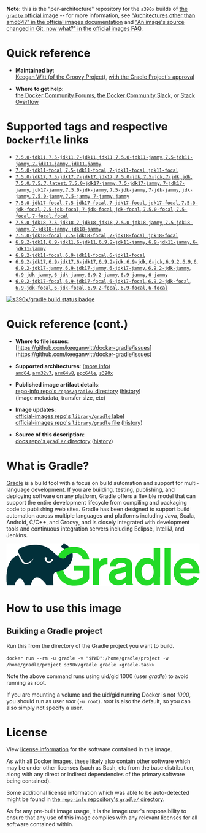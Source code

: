 <!--

********************************************************************************

WARNING:

    DO NOT EDIT "gradle/README.md"

    IT IS AUTO-GENERATED

    (from the other files in "gradle/" combined with a set of templates)

********************************************************************************

-->

**Note:** this is the "per-architecture" repository for the `s390x` builds of [the `gradle` official image](https://hub.docker.com/_/gradle) -- for more information, see ["Architectures other than amd64?" in the official images documentation](https://github.com/docker-library/official-images#architectures-other-than-amd64) and ["An image's source changed in Git, now what?" in the official images FAQ](https://github.com/docker-library/faq#an-images-source-changed-in-git-now-what).

# Quick reference

-	**Maintained by**:  
	[Keegan Witt (of the Groovy Project)](https://github.com/keeganwitt/docker-gradle), [with the Gradle Project's approval](https://discuss.gradle.org/t/official-docker-images/21159/8)

-	**Where to get help**:  
	[the Docker Community Forums](https://forums.docker.com/), [the Docker Community Slack](https://dockr.ly/slack), or [Stack Overflow](https://stackoverflow.com/search?tab=newest&q=docker)

# Supported tags and respective `Dockerfile` links

-	[`7.5.0-jdk11`, `7.5-jdk11`, `7-jdk11`, `jdk11`, `7.5.0-jdk11-jammy`, `7.5-jdk11-jammy`, `7-jdk11-jammy`, `jdk11-jammy`](https://github.com/keeganwitt/docker-gradle/blob/fcdb211fadb3ab47489bb182c58f707aa6fa9bf4/jdk11/Dockerfile)
-	[`7.5.0-jdk11-focal`, `7.5-jdk11-focal`, `7-jdk11-focal`, `jdk11-focal`](https://github.com/keeganwitt/docker-gradle/blob/fcdb211fadb3ab47489bb182c58f707aa6fa9bf4/jdk11-focal/Dockerfile)
-	[`7.5.0-jdk17`, `7.5-jdk17`, `7-jdk17`, `jdk17`, `7.5.0-jdk`, `7.5-jdk`, `7-jdk`, `jdk`, `7.5.0`, `7.5`, `7`, `latest`, `7.5.0-jdk17-jammy`, `7.5-jdk17-jammy`, `7-jdk17-jammy`, `jdk17-jammy`, `7.5.0-jdk-jammy`, `7.5-jdk-jammy`, `7-jdk-jammy`, `jdk-jammy`, `7.5.0-jammy`, `7.5-jammy`, `7-jammy`, `jammy`](https://github.com/keeganwitt/docker-gradle/blob/fcdb211fadb3ab47489bb182c58f707aa6fa9bf4/jdk17/Dockerfile)
-	[`7.5.0-jdk17-focal`, `7.5-jdk17-focal`, `7-jdk17-focal`, `jdk17-focal`, `7.5.0-jdk-focal`, `7.5-jdk-focal`, `7-jdk-focal`, `jdk-focal`, `7.5.0-focal`, `7.5-focal`, `7-focal`, `focal`](https://github.com/keeganwitt/docker-gradle/blob/fcdb211fadb3ab47489bb182c58f707aa6fa9bf4/jdk17-focal/Dockerfile)
-	[`7.5.0-jdk18`, `7.5-jdk18`, `7-jdk18`, `jdk18`, `7.5.0-jdk18-jammy`, `7.5-jdk18-jammy`, `7-jdk18-jammy`, `jdk18-jammy`](https://github.com/keeganwitt/docker-gradle/blob/fcdb211fadb3ab47489bb182c58f707aa6fa9bf4/jdk18/Dockerfile)
-	[`7.5.0-jdk18-focal`, `7.5-jdk18-focal`, `7-jdk18-focal`, `jdk18-focal`](https://github.com/keeganwitt/docker-gradle/blob/fcdb211fadb3ab47489bb182c58f707aa6fa9bf4/jdk18-focal/Dockerfile)
-	[`6.9.2-jdk11`, `6.9-jdk11`, `6-jdk11`, `6.9.2-jdk11-jammy`, `6.9-jdk11-jammy`, `6-jdk11-jammy`](https://github.com/keeganwitt/docker-gradle/blob/61f288b37cad7c239861c2183bbd8c16301467a8/jdk11/Dockerfile)
-	[`6.9.2-jdk11-focal`, `6.9-jdk11-focal`, `6-jdk11-focal`](https://github.com/keeganwitt/docker-gradle/blob/61f288b37cad7c239861c2183bbd8c16301467a8/jdk11-focal/Dockerfile)
-	[`6.9.2-jdk17`, `6.9-jdk17`, `6-jdk17`, `6.9.2-jdk`, `6.9-jdk`, `6-jdk`, `6.9.2`, `6.9`, `6`, `6.9.2-jdk17-jammy`, `6.9-jdk17-jammy`, `6-jdk17-jammy`, `6.9.2-jdk-jammy`, `6.9-jdk-jammy`, `6-jdk-jammy`, `6.9.2-jammy`, `6.9-jammy`, `6-jammy`](https://github.com/keeganwitt/docker-gradle/blob/61f288b37cad7c239861c2183bbd8c16301467a8/jdk17/Dockerfile)
-	[`6.9.2-jdk17-focal`, `6.9-jdk17-focal`, `6-jdk17-focal`, `6.9.2-jdk-focal`, `6.9-jdk-focal`, `6-jdk-focal`, `6.9.2-focal`, `6.9-focal`, `6-focal`](https://github.com/keeganwitt/docker-gradle/blob/61f288b37cad7c239861c2183bbd8c16301467a8/jdk17-focal/Dockerfile)

[![s390x/gradle build status badge](https://img.shields.io/jenkins/s/https/doi-janky.infosiftr.net/job/multiarch/job/s390x/job/gradle.svg?label=s390x/gradle%20%20build%20job)](https://doi-janky.infosiftr.net/job/multiarch/job/s390x/job/gradle/)

# Quick reference (cont.)

-	**Where to file issues**:  
	[https://github.com/keeganwitt/docker-gradle/issues](https://github.com/keeganwitt/docker-gradle/issues)

-	**Supported architectures**: ([more info](https://github.com/docker-library/official-images#architectures-other-than-amd64))  
	[`amd64`](https://hub.docker.com/r/amd64/gradle/), [`arm32v7`](https://hub.docker.com/r/arm32v7/gradle/), [`arm64v8`](https://hub.docker.com/r/arm64v8/gradle/), [`ppc64le`](https://hub.docker.com/r/ppc64le/gradle/), [`s390x`](https://hub.docker.com/r/s390x/gradle/)

-	**Published image artifact details**:  
	[repo-info repo's `repos/gradle/` directory](https://github.com/docker-library/repo-info/blob/master/repos/gradle) ([history](https://github.com/docker-library/repo-info/commits/master/repos/gradle))  
	(image metadata, transfer size, etc)

-	**Image updates**:  
	[official-images repo's `library/gradle` label](https://github.com/docker-library/official-images/issues?q=label%3Alibrary%2Fgradle)  
	[official-images repo's `library/gradle` file](https://github.com/docker-library/official-images/blob/master/library/gradle) ([history](https://github.com/docker-library/official-images/commits/master/library/gradle))

-	**Source of this description**:  
	[docs repo's `gradle/` directory](https://github.com/docker-library/docs/tree/master/gradle) ([history](https://github.com/docker-library/docs/commits/master/gradle))

# What is Gradle?

[Gradle](https://gradle.org/) is a build tool with a focus on build automation and support for multi-language development. If you are building, testing, publishing, and deploying software on any platform, Gradle offers a flexible model that can support the entire development lifecycle from compiling and packaging code to publishing web sites. Gradle has been designed to support build automation across multiple languages and platforms including Java, Scala, Android, C/C++, and Groovy, and is closely integrated with development tools and continuous integration servers including Eclipse, IntelliJ, and Jenkins.

![logo](https://raw.githubusercontent.com/docker-library/docs/c3d3ca6beed000f9ba6eabc98f3399158f520256/gradle/logo.png)

# How to use this image

## Building a Gradle project

Run this from the directory of the Gradle project you want to build.

`docker run --rm -u gradle -v "$PWD":/home/gradle/project -w /home/gradle/project s390x/gradle gradle <gradle-task>`

Note the above command runs using uid/gid 1000 (user *gradle*) to avoid running as root.

If you are mounting a volume and the uid/gid running Docker is not *1000*, you should run as user *root* (`-u root`). *root* is also the default, so you can also simply not specify a user.

# License

View [license information](https://gradle.org/license/) for the software contained in this image.

As with all Docker images, these likely also contain other software which may be under other licenses (such as Bash, etc from the base distribution, along with any direct or indirect dependencies of the primary software being contained).

Some additional license information which was able to be auto-detected might be found in [the `repo-info` repository's `gradle/` directory](https://github.com/docker-library/repo-info/tree/master/repos/gradle).

As for any pre-built image usage, it is the image user's responsibility to ensure that any use of this image complies with any relevant licenses for all software contained within.
